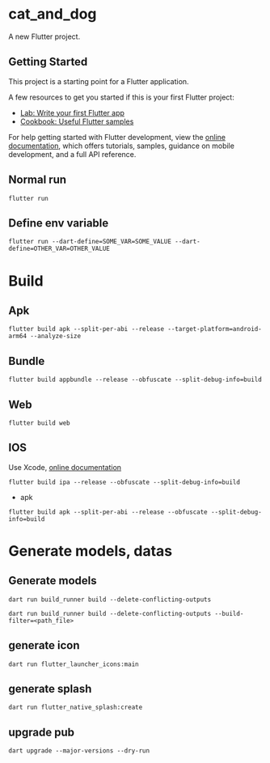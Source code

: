 # cat_and_dog

A new Flutter project.

## Getting Started

This project is a starting point for a Flutter application.

A few resources to get you started if this is your first Flutter project:

- [Lab: Write your first Flutter app](https://docs.flutter.dev/get-started/codelab)
- [Cookbook: Useful Flutter samples](https://docs.flutter.dev/cookbook)

For help getting started with Flutter development, view the
[online documentation](https://docs.flutter.dev/), which offers tutorials,
samples, guidance on mobile development, and a full API reference.

## Normal run
```
flutter run
```

## Define env variable
```
flutter run --dart-define=SOME_VAR=SOME_VALUE --dart-define=OTHER_VAR=OTHER_VALUE
```

# Build
## Apk
```
flutter build apk --split-per-abi --release --target-platform=android-arm64 --analyze-size
```
## Bundle
```
flutter build appbundle --release --obfuscate --split-debug-info=build
```
## Web
```
flutter build web
```
## IOS
Use Xcode, [online documentation](https://flutter.dev/docs/deployment/ios)
```
flutter build ipa --release --obfuscate --split-debug-info=build
```
- apk
```
flutter build apk --split-per-abi --release --obfuscate --split-debug-info=build
```
# Generate models, datas

## Generate models
```
dart run build_runner build --delete-conflicting-outputs
```
```
dart run build_runner build --delete-conflicting-outputs --build-filter=<path_file>
```
## generate icon
```
dart run flutter_launcher_icons:main
```
## generate splash
```
dart run flutter_native_splash:create
```
## upgrade pub
```
dart upgrade --major-versions --dry-run
```
